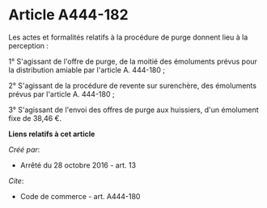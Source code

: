 # Article A444-182

Les actes et formalités relatifs à la procédure de purge donnent lieu à la perception : 

1° S'agissant de l'offre de purge, de la moitié des émoluments prévus pour la distribution amiable par l'article A.
444-180 ; 

2° S'agissant de la procédure de revente sur surenchère, des émoluments prévus par l'article A. 444-180 ; 

3° S'agissant de l'envoi des offres de purge aux huissiers, d'un émolument fixe de 38,46 €.

**Liens relatifs à cet article**

_Créé par_:

  - Arrêté du 28 octobre 2016 - art. 13

_Cite_:

  - Code de commerce - art. A444-180
